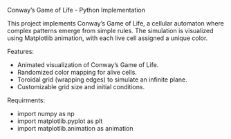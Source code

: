 Conway’s Game of Life - Python Implementation

This project implements Conway’s Game of Life, a cellular automaton where complex patterns emerge from simple rules. The simulation is visualized using Matplotlib animation, with each live cell assigned a unique color.

Features:
- Animated visualization of Conway’s Game of Life.
- Randomized color mapping for alive cells.
- Toroidal grid (wrapping edges) to simulate an infinite plane.
- Customizable grid size and initial conditions.

Requirments: 
- import numpy as np
- import matplotlib.pyplot as plt
- import matplotlib.animation as animation
